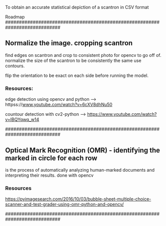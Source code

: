 To obtain an accurate statistical depiction of a scantron in CSV format


Roadmap
  ############################################################################
  ## Normalize the image. cropping scantron

find edges on scantron and crop to consistent photo for opencv to go off of. 
normalize the size of the scantron to be consistently the same
use contours. 


flip the orientation to be exact on each side before running the model. 

### Resources:

edge detection using opencv and python --> httpss://www.youtube.com/watch?v=6cXV8dhNu50 

countour detection with cv2-python --> https://www.youtube.com/watch?v=IBQYqwq_w14 

############################################################################

## Optical Mark Recognition (OMR) - identifying the marked in circle for each row

is the process of automatically analyzing human-marked documents and interpreting their results. done with opencv


### Resources 

https://pyimagesearch.com/2016/10/03/bubble-sheet-multiple-choice-scanner-and-test-grader-using-omr-python-and-opencv/


############################################################################